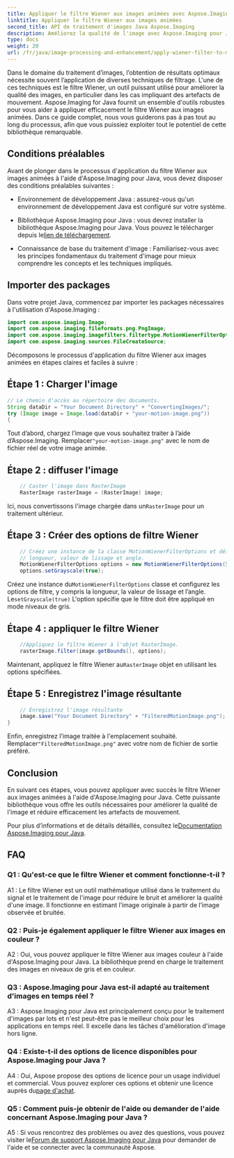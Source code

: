 ```yaml
---
title: Appliquer le filtre Wiener aux images animées avec Aspose.Imaging pour Java
linktitle: Appliquer le filtre Wiener aux images animées
second_title: API de traitement d'images Java Aspose.Imaging
description: Améliorez la qualité de l'image avec Aspose.Imaging pour Java. Apprenez à appliquer le filtre Wiener aux images animées étape par étape. Optimisez votre traitement d’image.
type: docs
weight: 20
url: /fr/java/image-processing-and-enhancement/apply-wiener-filter-to-motion-images/
---
```


Dans le domaine du traitement d’images, l’obtention de résultats optimaux nécessite souvent l’application de diverses techniques de filtrage. L'une de ces techniques est le filtre Wiener, un outil puissant utilisé pour améliorer la qualité des images, en particulier dans les cas impliquant des artefacts de mouvement. Aspose.Imaging for Java fournit un ensemble d'outils robustes pour vous aider à appliquer efficacement le filtre Wiener aux images animées. Dans ce guide complet, nous vous guiderons pas à pas tout au long du processus, afin que vous puissiez exploiter tout le potentiel de cette bibliothèque remarquable.

## Conditions préalables

Avant de plonger dans le processus d'application du filtre Wiener aux images animées à l'aide d'Aspose.Imaging pour Java, vous devez disposer des conditions préalables suivantes :

- Environnement de développement Java : assurez-vous qu'un environnement de développement Java est configuré sur votre système.

-  Bibliothèque Aspose.Imaging pour Java : vous devrez installer la bibliothèque Aspose.Imaging pour Java. Vous pouvez le télécharger depuis le[lien de téléchargement](https://releases.aspose.com/imaging/java/).

- Connaissance de base du traitement d'image : Familiarisez-vous avec les principes fondamentaux du traitement d'image pour mieux comprendre les concepts et les techniques impliqués.

## Importer des packages

Dans votre projet Java, commencez par importer les packages nécessaires à l'utilisation d'Aspose.Imaging :

```java
import com.aspose.imaging.Image;
import com.aspose.imaging.fileformats.png.PngImage;
import com.aspose.imaging.imagefilters.filtertype.MotionWienerFilterOptions;
import com.aspose.imaging.sources.FileCreateSource;
```

Décomposons le processus d'application du filtre Wiener aux images animées en étapes claires et faciles à suivre :

## Étape 1 : Charger l'image

```java
// Le chemin d'accès au répertoire des documents.
String dataDir = "Your Document Directory" + "ConvertingImages/";
try (Image image = Image.load(dataDir + "your-motion-image.png"))
{
```

 Tout d’abord, chargez l’image que vous souhaitez traiter à l’aide d’Aspose.Imaging. Remplacer`"your-motion-image.png"` avec le nom de fichier réel de votre image animée.

## Étape 2 : diffuser l'image

```java
    // Caster l'image dans RasterImage
    RasterImage rasterImage = (RasterImage) image;
```

 Ici, nous convertissons l'image chargée dans un`RasterImage` pour un traitement ultérieur.

## Étape 3 : Créer des options de filtre Wiener

```java
    // Créez une instance de la classe MotionWienerFilterOptions et définissez le
    // longueur, valeur de lissage et angle.
    MotionWienerFilterOptions options = new MotionWienerFilterOptions(50, 9, 90);
    options.setGrayscale(true);
```

 Créez une instance du`MotionWienerFilterOptions` classe et configurez les options de filtre, y compris la longueur, la valeur de lissage et l’angle. Le`setGrayscale(true)` L'option spécifie que le filtre doit être appliqué en mode niveaux de gris.

## Étape 4 : appliquer le filtre Wiener

```java
    //Appliquez le filtre Wiener à l'objet RasterImage.
    rasterImage.filter(image.getBounds(), options);
```

 Maintenant, appliquez le filtre Wiener au`RasterImage` objet en utilisant les options spécifiées.

## Étape 5 : Enregistrez l'image résultante

```java
    // Enregistrez l'image résultante
    image.save("Your Document Directory" + "FilteredMotionImage.png");
}
```

 Enfin, enregistrez l'image traitée à l'emplacement souhaité. Remplacer`"FilteredMotionImage.png"` avec votre nom de fichier de sortie préféré.

## Conclusion

En suivant ces étapes, vous pouvez appliquer avec succès le filtre Wiener aux images animées à l'aide d'Aspose.Imaging pour Java. Cette puissante bibliothèque vous offre les outils nécessaires pour améliorer la qualité de l'image et réduire efficacement les artefacts de mouvement.

 Pour plus d’informations et de détails détaillés, consultez le[Documentation Aspose.Imaging pour Java](https://reference.aspose.com/imaging/java/).

## FAQ

### Q1 : Qu'est-ce que le filtre Wiener et comment fonctionne-t-il ?

A1 : Le filtre Wiener est un outil mathématique utilisé dans le traitement du signal et le traitement de l'image pour réduire le bruit et améliorer la qualité d'une image. Il fonctionne en estimant l’image originale à partir de l’image observée et bruitée.

### Q2 : Puis-je également appliquer le filtre Wiener aux images en couleur ?

A2 : Oui, vous pouvez appliquer le filtre Wiener aux images couleur à l'aide d'Aspose.Imaging pour Java. La bibliothèque prend en charge le traitement des images en niveaux de gris et en couleur.

### Q3 : Aspose.Imaging pour Java est-il adapté au traitement d'images en temps réel ?

A3 : Aspose.Imaging pour Java est principalement conçu pour le traitement d'images par lots et n'est peut-être pas le meilleur choix pour les applications en temps réel. Il excelle dans les tâches d'amélioration d'image hors ligne.

### Q4 : Existe-t-il des options de licence disponibles pour Aspose.Imaging pour Java ?

 A4 : Oui, Aspose propose des options de licence pour un usage individuel et commercial. Vous pouvez explorer ces options et obtenir une licence auprès du[page d'achat](https://purchase.aspose.com/buy).

### Q5 : Comment puis-je obtenir de l'aide ou demander de l'aide concernant Aspose.Imaging pour Java ?

 A5 : Si vous rencontrez des problèmes ou avez des questions, vous pouvez visiter le[Forum de support Aspose.Imaging pour Java](https://forum.aspose.com/) pour demander de l'aide et se connecter avec la communauté Aspose.
